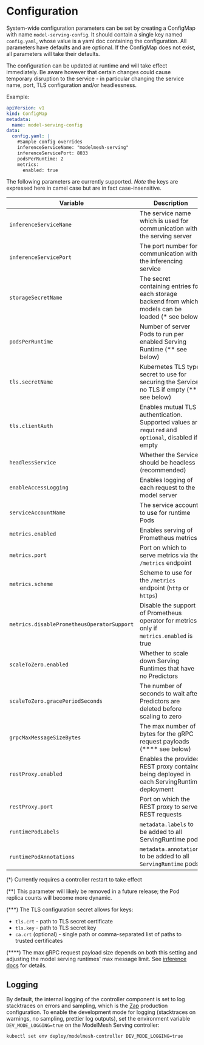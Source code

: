 # Configuration

System-wide configuration parameters can be set by creating a ConfigMap with name `model-serving-config`. It should contain a single key named `config.yaml`, whose value is a yaml doc containing the configuration. All parameters have defaults and are optional. If the ConfigMap does not exist, all parameters will take their defaults.

The configuration can be updated at runtime and will take effect immediately. Be aware however that certain changes could cause temporary disruption to the service - in particular changing the service name, port, TLS configuration and/or headlessness.

Example:

```yaml
apiVersion: v1
kind: ConfigMap
metadata:
  name: model-serving-config
data:
  config.yaml: |
    #Sample config overrides
    inferenceServiceName: "modelmesh-serving"
    inferenceServicePort: 8033
    podsPerRuntime: 2
    metrics:
      enabled: true
```

The following parameters are currently supported. _Note_ the keys are expressed here in camel case but are in fact case-insensitive.

| Variable                                   | Description                                                                                           | Default                                                               |
| ------------------------------------------ | ----------------------------------------------------------------------------------------------------- | --------------------------------------------------------------------- |
| `inferenceServiceName`                     | The service name which is used for communication with the serving server                              | `modelmesh-serving`                                                   |
| `inferenceServicePort`                     | The port number for communication with the inferencing service                                        | `8033`                                                                |
| `storageSecretName`                        | The secret containing entries for each storage backend from which models can be loaded (\* see below) | `storage-config`                                                      |
| `podsPerRuntime`                           | Number of server Pods to run per enabled Serving Runtime (\*\* see below)                             | `2`                                                                   |
| `tls.secretName`                           | Kubernetes TLS type secret to use for securing the Service; no TLS if empty (\*\*\* see below)        |                                                                       |
| `tls.clientAuth`                           | Enables mutual TLS authentication. Supported values are `required` and `optional`, disabled if empty  |                                                                       |
| `headlessService`                          | Whether the Service should be headless (recommended)                                                  | `true`                                                                |
| `enableAccessLogging`                      | Enables logging of each request to the model server                                                   | `false`                                                               |
| `serviceAccountName`                       | The service account to use for runtime Pods                                                           | `modelmesh`                                                           |
| `metrics.enabled`                          | Enables serving of Prometheus metrics                                                                 | `true`                                                                |
| `metrics.port`                             | Port on which to serve metrics via the `/metrics` endpoint                                            | `2112`                                                                |
| `metrics.scheme`                           | Scheme to use for the `/metrics` endpoint (`http` or `https`)                                         | `https`                                                               |
| `metrics.disablePrometheusOperatorSupport` | Disable the support of Prometheus operator for metrics only if `metrics.enabled` is true              | `false`                                                               |
| `scaleToZero.enabled`                      | Whether to scale down Serving Runtimes that have no Predictors                                        | `true`                                                                |
| `scaleToZero.gracePeriodSeconds`           | The number of seconds to wait after Predictors are deleted before scaling to zero                     | `60`                                                                  |
| `grpcMaxMessageSizeBytes`                  | The max number of bytes for the gRPC request payloads (\*\*\*\* see below)                            | `16777216` (16MiB)                                                    |
| `restProxy.enabled`                        | Enables the provided REST proxy container being deployed in each ServingRuntime deployment            | `true`                                                                |
| `restProxy.port`                           | Port on which the REST proxy to serve REST requests                                                   | `8008`                                                                |
| `runtimePodLabels`                         | `metadata.labels` to be added to all ServingRuntime pods                                              | (\*\*\*\*\*See below)                                                 |
| `runtimePodAnnotations`                    | `metadata.annotations` to be added to all `ServingRuntime` pods                                       | [Cloudpak billing](<(../production-use/cloudpak-billing.md)>) details |

(\*) Currently requires a controller restart to take effect

(\*\*) This parameter will likely be removed in a future release; the Pod replica counts will become more dynamic.

(\*\*\*) The TLS configuration secret allows for keys:

- `tls.crt` - path to TLS secret certificate
- `tls.key` - path to TLS secret key
- `ca.crt` (optional) - single path or comma-separated list of paths to trusted certificates

(\*\*\*\*) The max gRPC request payload size depends on both this setting and adjusting the model serving runtimes' max message limit. See [inference docs](predictors/run-inference) for details.

## Logging

By default, the internal logging of the controller component is set to log stacktraces on errors and sampling, which is the [Zap](https://pkg.go.dev/sigs.k8s.io/controller-runtime/pkg/log/zap#Options) production configuration. To enable the development mode for logging (stacktraces on warnings, no sampling, prettier log outputs), set the environment variable `DEV_MODE_LOGGING=true` on the ModelMesh Serving controller:

```sh
kubectl set env deploy/modelmesh-controller DEV_MODE_LOGGING=true
```
